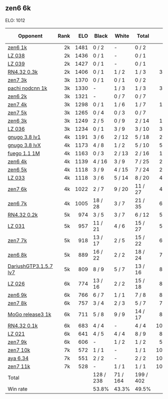 ## zen6 6k ##

ELO: 1012

Opponent | Rank | ELO | Black | White | Total | Win rate
---------|-----:|----:|-------|-------|-------|-------:
[zen6 1k](zen6%201k.md) | 2k | 1481 | 0 / 2 | - | 0 / 2 | 0.0%
[LZ 038](LZ%20038.md) | 2k | 1436 | 0 / 1 | - | 0 / 1 | 0.0%
[LZ 039](LZ%20039.md) | 2k | 1427 | 0 / 1 | - | 0 / 1 | 0.0%
[RN4.32 0.3k](RN4.32%200.3k.md) | 2k | 1406 | 0 / 1 | 1 / 2 | 1 / 3 | 33.3%
[zen7 3k](zen7%203k.md) | 3k | 1370 | 0 / 1 | 0 / 1 | 0 / 2 | 0.0%
[pachi nodcnn 1k](pachi%20nodcnn%201k.md) | 3k | 1330 | - | 1 / 3 | 1 / 3 | 33.3%
[zen6 2k](zen6%202k.md) | 3k | 1321 | - | 0 / 7 | 0 / 7 | 0.0%
[zen7 4k](zen7%204k.md) | 3k | 1298 | 0 / 1 | 1 / 6 | 1 / 7 | 14.3%
[zen7 5k](zen7%205k.md) | 3k | 1265 | 0 / 4 | 0 / 3 | 0 / 7 | 0.0%
[zen6 3k](zen6%203k.md) | 3k | 1249 | 2 / 5 | 0 / 9 | 2 / 14 | 14.3%
[LZ 036](LZ%20036.md) | 3k | 1234 | 0 / 1 | 3 / 9 | 3 / 10 | 30.0%
[gnugo 3.8 lv1](gnugo%203.8%20lv1.md) | 4k | 1191 | 3 / 6 | 2 / 12 | 5 / 18 | 27.8%
[gnugo 3.8 lvX](gnugo%203.8%20lvX.md) | 4k | 1173 | 4 / 8 | 1 / 2 | 5 / 10 | 50.0%
[fuego 1.1 1M](fuego%201.1%201M.md) | 4k | 1163 | 0 / 3 | 2 / 13 | 2 / 16 | 12.5%
[zen6 4k](zen6%204k.md) | 4k | 1139 | 4 / 16 | 3 / 9 | 7 / 25 | 28.0%
[zen6 5k](zen6%205k.md) | 4k | 1118 | 3 / 9 | 4 / 15 | 7 / 24 | 29.2%
[LZ 033](LZ%20033.md) | 4k | 1118 | 3 / 6 | 5 / 14 | 8 / 20 | 40.0%
[zen7 6k](zen7%206k.md) | 4k | 1022 | 2 / 7 | 9 / 20 | 11 / 27 | 40.7%
[zen6 7k](zen6%207k.md) | 4k | 1005 | 18 / 28 | 3 / 7 | 21 / 35 | 60.0%
[RN4.32 0.2k](RN4.32%200.2k.md) | 5k | 974 | 3 / 5 | 3 / 7 | 6 / 12 | 50.0%
[LZ 031](LZ%20031.md) | 5k | 957 | 11 / 21 | 4 / 6 | 15 / 27 | 55.6%
[zen7 7k](zen7%207k.md) | 5k | 918 | 13 / 17 | 2 / 5 | 15 / 22 | 68.2%
[zen6 8k](zen6%208k.md) | 5k | 889 | 16 / 22 | 2 / 2 | 18 / 24 | 75.0%
[DariushGTP3.1.5.7 lv7](DariushGTP3.1.5.7%20lv7.md) | 5k | 809 | 8 / 9 | 5 / 7 | 13 / 16 | 81.3%
[LZ 026](LZ%20026.md) | 6k | 774 | 13 / 16 | 2 / 2 | 15 / 18 | 83.3%
[zen6 9k](zen6%209k.md) | 6k | 766 | 6 / 7 | 1 / 1 | 7 / 8 | 87.5%
[zen7 8k](zen7%208k.md) | 6k | 757 | 3 / 4 | 2 / 3 | 5 / 7 | 71.4%
[MoGo release3 1k](MoGo%20release3%201k.md) | 6k | 711 | 5 / 8 | 9 / 9 | 14 / 17 | 82.4%
[RN4.32 0.1k](RN4.32%200.1k.md) | 6k | 683 | 4 / 4 | - | 4 / 4 | 100.0%
[LZ 021](LZ%20021.md) | 6k | 641 | 4 / 5 | 4 / 4 | 8 / 9 | 88.9%
[zen7 9k](zen7%209k.md) | 6k | 606 | - | 1 / 2 | 1 / 2 | 50.0%
[zen7 10k](zen7%2010k.md) | 7k | 572 | 1 / 1 | - | 1 / 1 | 100.0%
[aya 6.34](aya%206.34.md) | 7k | 551 | 2 / 2 | - | 2 / 2 | 100.0%
[zen7 11k](zen7%2011k.md) | 7k | 528 | - | 1 / 1 | 1 / 1 | 100.0%
Total | | | 128 / 238 | 71 / 164 | 199 / 402 | 
Win rate| | | 53.8% | 43.3% | 49.5% | 
